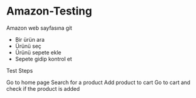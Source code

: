 # Amazon-Testing


Amazon web sayfasına git
- Bir ürün ara
- Ürünü seç
- Ürünü sepete ekle
- Sepete gidip kontrol et

Test Steps

Go to home page
Search for a product
Add product to cart
Go to cart and check if the product is added

